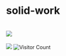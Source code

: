 # solid-work
# ![](url)
![](https://github-readme-stats.vercel.app/api?username=solid-work&show_icons=true&theme=transparent)
![Visitor Count](https://profile-counter.glitch.me/solid-work/count.svg)
